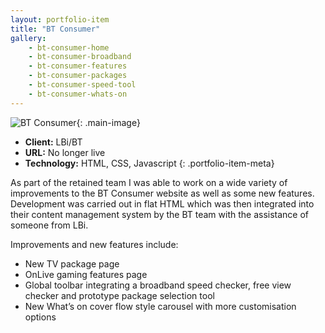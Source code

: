 ```yaml
---
layout: portfolio-item
title: "BT Consumer"
gallery:
    - bt-consumer-home
    - bt-consumer-broadband
    - bt-consumer-features
    - bt-consumer-packages
    - bt-consumer-speed-tool
    - bt-consumer-whats-on
---
```


![BT Consumer](/assets/images/portfolio/bt-consumer/bt-consumer-home.jpg){: .main-image}

- **Client:** LBi/BT
- **URL:** No longer live
- **Technology:** HTML, CSS, Javascript
{: .portfolio-item-meta}

As part of the retained team I was able to work on a wide variety of improvements to the BT Consumer website as well as some new features. Development was carried out in flat HTML which was then integrated into their content management system by the BT team with the assistance of someone from LBi.

Improvements and new features include:

- New TV package page
- OnLive gaming features page
- Global toolbar integrating a broadband speed checker, free view checker and prototype package selection tool
- New What’s on cover flow style carousel with more customisation options
